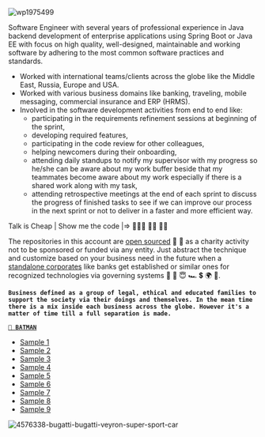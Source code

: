 ![wp1975499](https://user-images.githubusercontent.com/17825804/208600470-80adc844-8a9f-441b-b26b-200b29feac41.jpg)

Software Engineer with several years of professional experience in Java backend development of enterprise applications using Spring Boot or Java EE with focus on high quality, well-designed, maintainable and working software by adhering to the most common software practices and standards.

- Worked with international teams/clients across the globe like the Middle East, Russia, Europe and USA.
- Worked with various business domains like banking, traveling, mobile messaging, commercial insurance and ERP (HRMS).
- Involved in the software development activities from end to end like: 
  - participating in the requirements refinement sessions at beginning of the sprint, 
  - developing required features, 
  - participating in the code review for other colleagues, 
  - helping newcomers during their onboarding, 
  - attending daily standups to notify my supervisor with my progress so he/she can be aware about my work buffer beside that my teammates become aware about my work especially if there is a shared work along with my task, 
  - attending retrospective meetings at the end of each sprint to discuss the progress of finished tasks to see if we can improve our process in the next sprint or not to deliver in a faster and more efficient way.

Talk is Cheap | Show me the code |=> 👨🏻‍💻 🙌🏼 💪🏼

The repositories in this account are [open sourced](https://en.wikipedia.org/wiki/Open-source_license) 🙌 💪 as a charity activity not to be sponsored or funded via any entity. Just abstract the technique and customize based on your business need in the future when a [standalone corporates](https://github.com/muhamed-hassan/specialized-software-development-company-java-backend) like banks get established or similar ones for recognized technologies via governing systems 🤲 💪 😇 🏎 💲 🌍 💯.  

**`Business defined as a group of legal, ethical and educated families to support the society via their doings and themselves. In the mean time there is a mix inside each business across the globe. However it's a matter of time till a full separation is made.`**

[**`🦇 BATMAN`**](https://en.wikipedia.org/wiki/Batman)
* [Sample 1](https://www.youtube.com/watch?v=_8xDtjlR3ek)
* [Sample 2](https://www.youtube.com/watch?v=C0BMx-qxsP4)
* [Sample 3](https://www.youtube.com/watch?v=sbSsuyQ-1do)
* [Sample 4](https://www.youtube.com/watch?v=pXwaKB7YOjw)
* [Sample 5](https://www.youtube.com/watch?v=uL2EJwOlVDc)
* [Sample 6](https://www.youtube.com/watch?v=fkPJ3aENjvM)
* [Sample 7](https://www.youtube.com/watch?v=7-wAzlqzXH0)
* [Sample 8](https://www.youtube.com/watch?v=EJQPFtTUqJY)
* [Sample 9](https://www.youtube.com/watch?v=DZ7m6KLcuWU)

![4576338-bugatti-bugatti-veyron-super-sport-car](https://user-images.githubusercontent.com/17825804/213091254-31ffd3a1-2687-467d-83cb-f7259ea5b5e3.jpg)

<!--
**muhamed-hassan/muhamed-hassan** is a ✨ _special_ ✨ repository because its `README.md` (this file) appears on your GitHub profile.

Here are some ideas to get you started:

- 🔭 I’m currently working on ...
- 🌱 I’m currently learning ...
- 👯 I’m looking to collaborate on ...
- 🤔 I’m looking for help with ...
- 💬 Ask me about ...
- 📫 How to reach me: ...
- 😄 Pronouns: ...
- ⚡ Fun fact: ...
-->
